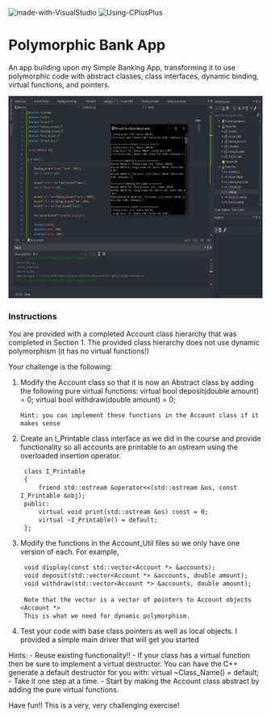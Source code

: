 ![made-with-VisualStudio](https://img.shields.io/badge/Made%20With-Visual%20Studio-ba88f3)  ![Using-CPlusPlus](https://img.shields.io/badge/Using-C%2B%2B-ff69b4)

# Polymorphic Bank App
An app building upon my Simple Banking App, transforming it to use polymorphic code with abstract classes, class interfaces, dynamic binding, virtual functions, and pointers.

<img src="./assets/screenshot.png"
     alt="Img"
     style="margin-right: 10px; height: 400px;" />

### Instructions
You are provided with a completed Account class hierarchy that was completed in Section 1.
The provided class hierarchy does not use dynamic polymorphism (it has no virtual functions!)

Your challenge is the following:

1.  Modify the Account class so that it is now an Abstract class by adding the following pure virtual functions:
        virtual bool deposit(double amount) = 0;
        virtual bool withdraw(double amount) = 0;

        Hint: you can implement these functions in the Account class if it makes sense

2. Create an I_Printable class interface as we did in the course and provide functionality so
    all accounts are printable to an ostream using the overloaded insertion operator.
    
        class I_Printable
        {
            friend std::ostream &operator<<(std::ostream &os, const I_Printable &obj);
        public:
            virtual void print(std::ostream &os) const = 0;
            virtual ~I_Printable() = default;
        };

3. Modify the functions in the Account_Util files so we only have one version of each. For example,

        void display(const std::vector<Account *> &accounts);
        void deposit(std::vector<Account *> &accounts, double amount);
        void withdraw(std::vector<Account *> &accounts, double amount);
        
        Note that the vector is a vector of pointers to Account objects <Account *>
        This is what we need for dynamic polymorphism.
        
4. Test your code with base class pointers as well as local objects.
    I provided a simple main driver that will get you started

Hints: 
    - Reuse existing functionality!!
    - If your class has a virtual function then be sure to implement a virtual destructor. 
       You can have the C++ generate a default destructor for you with:
           virtual ~Class_Name() = default;
    - Take it one step at a time.
    - Start by making the Account class abstract by adding the pure virtual functions.
    
Have fun!!  This is a very, very challenging exercise!